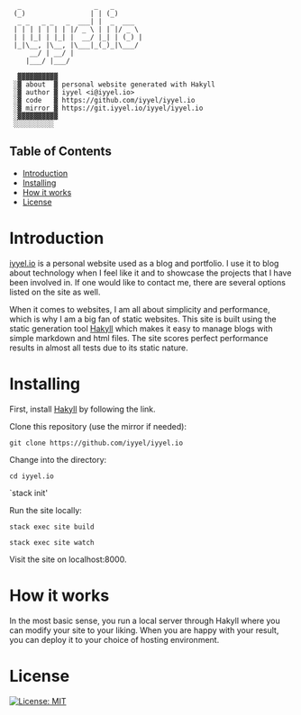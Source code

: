 ```
  _                  _   _       
 (_)                | | (_)      
  _ _   _ _   _  ___| |  _  ___  
 | | | | | | | |/ _ \ | | |/ _ \ 
 | | |_| | |_| |  __/ |_| | (_) |
 |_|\__, |\__, |\___|_(_)_|\___/ 
     __/ | __/ |                 
    |___/ |___/                  
    
  ▓▓▓▓▓▓▓▓▓▓
 ░▓ about  ▓ personal website generated with Hakyll
 ░▓ author ▓ iyyel <i@iyyel.io>
 ░▓ code   ▓ https://github.com/iyyel/iyyel.io
 ░▓ mirror ▓ https://git.iyyel.io/iyyel/iyyel.io
 ░▓▓▓▓▓▓▓▓▓▓
 ░░░░░░░░░░
```

## Table of Contents
 - [Introduction](#Introduction)
 - [Installing](#Installing)
 - [How it works](#How-it-works)
 - [License](#License)


# Introduction
[iyyel.io](https://iyyel.io) is a personal website used as a blog and portfolio. I use it 
to blog about technology when I feel like it and to showcase the projects that I have been 
involved in. If one would like to contact me, there are several options 
listed on the site as well.

When it comes to websites, I am all about simplicity and performance,
which is why I am a big fan of static websites. This site is built using the static generation tool
[Hakyll](https://jaspervdj.be/hakyll/) which makes it easy to manage blogs with simple markdown and html files.
The site scores perfect performance results in almost all tests due to its static nature.


# Installing
First, install [Hakyll](https://jaspervdj.be/hakyll/) by following the link.

Clone this repository (use the mirror if needed):

`git clone https://github.com/iyyel/iyyel.io`

Change into the directory:

`cd iyyel.io`

`stack init'

Run the site locally:

`stack exec site build`

`stack exec site watch`

Visit the site on localhost:8000.


# How it works
In the most basic sense, you run a local server through Hakyll where you can modify your site to your liking.
When you are happy with your result, you can deploy it to your choice of hosting environment.


# License
[![License: MIT](https://img.shields.io/badge/License-MIT-yellow.svg)](LICENSE.md)
